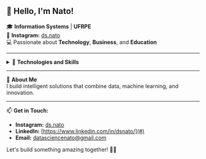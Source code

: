 ## 👋 Hello, I'm Nato!

🎓 **Information Systems** | **UFRPE**  
📸 **Instagram:** [ds.nato](https://www.instagram.com/ds.nato)  
💻 Passionate about **Technology**, **Business**, and **Education**

---

<details>
  <summary>🚀 <b>Technologies and Skills</b></summary>
  
- 🐍 **Python**
- 📊 **Data Science**
- 🤯 **Artificial Intelligence**
- 🤖 **Machine Learning**
- 🧠 **Deep Learning**
- 🔍 **Pattern Recognition**
- 🕸️ **Neural Networks**
- 💾 **Big Data**
</details>

---

🌟 **About Me**  
I build intelligent solutions that combine data, machine learning, and innovation.

---

📫 **Get in Touch:**  
- **Instagram:** [ds.nato](https://www.instagram.com/ds.nato)  
- **LinkedIn:** [https://www.linkedin.com/in/dsnato/](#)  
- **Email:** [datasciencenato@gmail.com](#)  

Let's build something amazing together! 🚀✨

